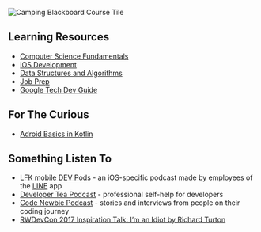 ![Camping Blackboard Course Tile](https://user-images.githubusercontent.com/52185677/121786099-cd49f180-cb8b-11eb-9ea5-d8be90d9b843.png)

## Learning Resources
* [Computer Science Fundamentals](https://github.com/jocelyn-boyd/code-buddies/blob/main/fundamentals.md)
* [iOS Development](https://github.com/jocelyn-boyd/code-buddies/blob/main/ios-development.md)
* [Data Structures and Algorithms](https://github.com/jocelyn-boyd/code-buddies/blob/main/dsa.md)
* [Job Prep](https://github.com/jocelyn-boyd/code-buddies/blob/main/job-prep.md)
* [Google Tech Dev Guide](https://techdevguide.withgoogle.com/)

## For The Curious
* [Adroid Basics in Kotlin](https://developer.android.com/courses/android-basics-kotlin/course?utm_source=gDigital&utm_medium=website&utm_campaign=gwgsite)

## Something Listen To
* [LFK mobile DEV Pods](https://lfk-devpods.linecorp.com/) - an iOS-specific podcast made by employees of the [LINE](https://line.me/en/) app
* [Developer Tea Podcast](https://podcasts.apple.com/us/podcast/developer-tea/id955596067) - professional self-help for developers
* [Code Newbie Podcast](https://podcasts.apple.com/us/podcast/codenewbie/id919219256) - stories and interviews from people on their coding journey
* [RWDevCon 2017 Inspiration Talk: I’m an Idiot by Richard Turton](https://www.raywenderlich.com/498-rwdevcon-2017-inspiration-talk-i-m-an-idiot-by-richard-turton)
